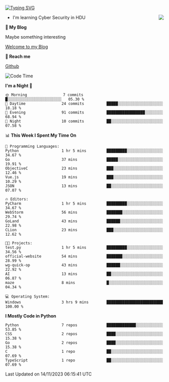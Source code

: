 [![Typing SVG](https://readme-typing-svg.herokuapp.com?font=Fira+Code&pause=1000&random=false&width=450&height=60&lines=Hello+%F0%9F%91%8B%F0%9F%8F%BB;I'm+JBNRZ)](https://git.io/typing-svg)

<a href="#">
  <img align="right" src="https://github-readme-stats.vercel.app/api?username=JBNRZ&show_icons=true&bg_color=15,f2f7fd,E0EAFC" />
</a>

- I'm learning Cyber Security in HDU

 **🌱 My Blog**

Maybe something interesting

[Welcome to my Blog](https://jbnrz.com.cn/)

 **💬 Reach me** 

[Github](https://github.com/JBNRZ)


<!--START_SECTION:waka-->
![Code Time](http://img.shields.io/badge/Code%20Time-84%20hrs%208%20mins-blue)

**I'm a Night 🦉** 

```text
🌞 Morning                7 commits           █░░░░░░░░░░░░░░░░░░░░░░░░   05.30 % 
🌆 Daytime                24 commits          █████░░░░░░░░░░░░░░░░░░░░   18.18 % 
🌃 Evening                91 commits          █████████████████░░░░░░░░   68.94 % 
🌙 Night                  10 commits          ██░░░░░░░░░░░░░░░░░░░░░░░   07.58 % 
```


📊 **This Week I Spent My Time On** 

```text
💬 Programming Languages: 
Python                   1 hr 5 mins         █████████░░░░░░░░░░░░░░░░   34.67 % 
Go                       37 mins             █████░░░░░░░░░░░░░░░░░░░░   19.91 % 
ObjectiveC               23 mins             ███░░░░░░░░░░░░░░░░░░░░░░   12.46 % 
Vue.js                   19 mins             ███░░░░░░░░░░░░░░░░░░░░░░   10.29 % 
JSON                     13 mins             ██░░░░░░░░░░░░░░░░░░░░░░░   07.07 % 

🔥 Editors: 
PyCharm                  1 hr 5 mins         █████████░░░░░░░░░░░░░░░░   34.67 % 
WebStorm                 56 mins             ███████░░░░░░░░░░░░░░░░░░   29.74 % 
GoLand                   43 mins             ██████░░░░░░░░░░░░░░░░░░░   22.98 % 
CLion                    23 mins             ███░░░░░░░░░░░░░░░░░░░░░░   12.62 % 

🐱‍💻 Projects: 
test.py                  1 hr 5 mins         █████████░░░░░░░░░░░░░░░░   34.56 % 
official-website         54 mins             ███████░░░░░░░░░░░░░░░░░░   28.99 % 
wg-quick-op              43 mins             ██████░░░░░░░░░░░░░░░░░░░   22.92 % 
AI                       13 mins             ██░░░░░░░░░░░░░░░░░░░░░░░   06.87 % 
maze                     8 mins              █░░░░░░░░░░░░░░░░░░░░░░░░   04.34 % 

💻 Operating System: 
Windows                  3 hrs 9 mins        █████████████████████████   100.00 % 
```

**I Mostly Code in Python** 

```text
Python                   7 repos             █████████████░░░░░░░░░░░░   53.85 % 
CSS                      2 repos             ████░░░░░░░░░░░░░░░░░░░░░   15.38 % 
Go                       2 repos             ████░░░░░░░░░░░░░░░░░░░░░   15.38 % 
C                        1 repo              ██░░░░░░░░░░░░░░░░░░░░░░░   07.69 % 
TypeScript               1 repo              ██░░░░░░░░░░░░░░░░░░░░░░░   07.69 % 
```




 Last Updated on 14/11/2023 06:15:41 UTC
<!--END_SECTION:waka-->
